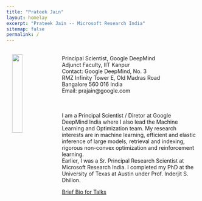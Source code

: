 ```yaml
---
title: "Prateek Jain"
layout: homelay
excerpt: "Prateek Jain -- Microsoft Research India"
sitemap: false
permalink: /
---
```

<img src="{{ site.url }}{{ site.baseurl }}/images/newpic.jpg" class="img-responsive" width="23%" style="float: left; padding: 15px;" />
 <br>
 Principal Scientist, Google DeepMind<br>
 Adjunct Faculty, IIT Kanpur<br>
 Contact:
 Google DeepMind, No. 3<br>
 RMZ Infinity Tower E, Old Madras Road<br>
 Bangalore 560 016 India<br>
 Email: prajain@google.com<br>

<br>
<br>
<p>
I am a Principal Scientist / Diretor at Google DeepMind India where I also lead the Machine Learning  and Optimization team. My research interests are in machine learning, efficient and elastic inference of large models, retrieval and indexing, rigorous non-convex optimization and reinforcement learning. 
<br>
Earlier, I was a Sr. Principal Research Scientist at Microsoft Research India. I completed my PhD at the University of Texas at Austin under Prof. Inderjit S. Dhillon. 

</p>

<a href="/bio.html">Brief Bio for Talks</a>

<br><br><br>
